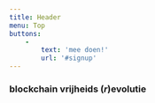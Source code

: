 ```yaml
---
title: Header
menu: Top
buttons:
    -
        text: 'mee doen!'
        url: '#signup'
---
```


<h3 class="header-font">blockchain vrijheids (<i>r</i>)evolutie</h3>
